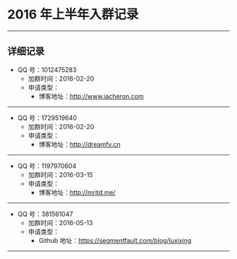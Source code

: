 # 2016 年上半年入群记录

--------------------------------------------------------------------------------

## 详细记录

- QQ 号：1012475283
	- 加群时间：2016-02-20
	- 申请类型：
		- 博客地址：<http://www.iacheron.com>

--------------------------------------------------------------------------------

- QQ 号：1729519640
	- 加群时间：2016-02-20
	- 申请类型：
		- 博客地址：<http://dreamfy.cn>

--------------------------------------------------------------------------------

- QQ 号：1197970604
	- 加群时间：2016-03-15
	- 申请类型：
		- 博客地址：<http://mritd.me/>

--------------------------------------------------------------------------------

- QQ 号：381561047
	- 加群时间：2016-05-13
	- 申请类型：
		- Github 地址：<https://segmentfault.com/blog/luxixing>

--------------------------------------------------------------------------------

